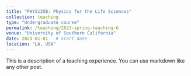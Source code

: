 ```yaml
---
title: "PHYS135B: Physics for the Life Sciences"
collection: teaching
type: "Undergraduate course"
permalink: /teaching/2023-spring-teaching-6
venue: "University of Southern California"
date: 2023-01-01   # Start date
location: "LA, USA"
---
```


This is a description of a teaching experience. You can use markdown like any other post.
